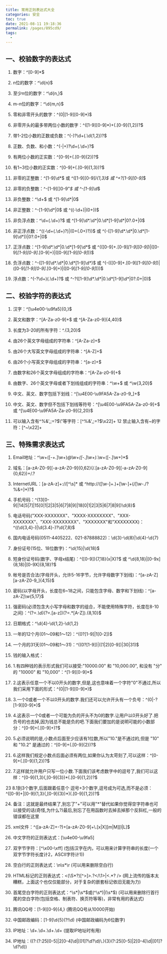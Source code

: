 ```yaml
---
title: 常用正则表达式大全
categories: 安全
toc: true
date: 2021-08-11 19:18:36
permalink: /pages/895cd9/
tags: 
  - 
---
```


## 一、校验数字的表达式


1. 数字：^[0-9]*$

2. n位的数字：^\d{n}$

3. 至少n位的数字：^\d{n,}$

4. m-n位的数字：^\d{m,n}$

5. 零和非零开头的数字：^(0|[1-9][0-9]*)$

6. 非零开头的最多带两位小数的数字：^([1-9][0-9]*)+(.[0-9]{1,2})?$

7. 带1-2位小数的正数或负数：^(\-)?\d+(\.\d{1,2})?$

8. 正数、负数、和小数：^(\-|\+)?\d+(\.\d+)?$

9. 有两位小数的正实数：^[0-9]+(.[0-9]{2})?$

10. 有1~3位小数的正实数：^[0-9]+(.[0-9]{1,3})?$

11. 非零的正整数：^[1-9]\d*$ 或 ^([1-9][0-9]*){1,3}$ 或 ^\+?[1-9][0-9]*$

12. 非零的负整数：^\-[1-9][]0-9"*$ 或 ^-[1-9]\d*$

13. 非负整数：^\d+$ 或 ^[1-9]\d*|0$

14. 非正整数：^-[1-9]\d*|0$ 或 ^((-\d+)|(0+))$

15. 非负浮点数：^\d+(\.\d+)?$ 或 ^[1-9]\d*\.\d*|0\.\d*[1-9]\d*|0?\.0+|0$

16. 非正浮点数：^((-\d+(\.\d+)?)|(0+(\.0+)?))$ 或 ^(-([1-9]\d*\.\d*|0\.\d*[1-9]\d*))|0?\.0+|0$

17. 正浮点数：^[1-9]\d*\.\d*|0\.\d*[1-9]\d*$ 或 ^(([0-9]+\.[0-9]*[1-9][0-9]*)|([0-9]*[1-9][0-9]*\.[0-9]+)|([0-9]*[1-9][0-9]*))$

18. 负浮点数：^-([1-9]\d*\.\d*|0\.\d*[1-9]\d*)$ 或 ^(-(([0-9]+\.[0-9]*[1-9][0-9]*)|([0-9]*[1-9][0-9]*\.[0-9]+)|([0-9]*[1-9][0-9]*)))$

19. 浮点数：^(-?\d+)(\.\d+)?$ 或 ^-?([1-9]\d*\.\d*|0\.\d*[1-9]\d*|0?\.0+|0)$

 

 

## 二、校验字符的表达式


1. 汉字：^[\u4e00-\u9fa5]{0,}$

2. 英文和数字：^[A-Za-z0-9]+$ 或 ^[A-Za-z0-9]{4,40}$

3. 长度为3-20的所有字符：^.{3,20}$

4. 由26个英文字母组成的字符串：^[A-Za-z]+$

5. 由26个大写英文字母组成的字符串：^[A-Z]+$

6. 由26个小写英文字母组成的字符串：^[a-z]+$

7. 由数字和26个英文字母组成的字符串：^[A-Za-z0-9]+$

8. 由数字、26个英文字母或者下划线组成的字符串：^\w+$ 或 ^\w{3,20}$

9. 中文、英文、数字包括下划线：^[\u4E00-\u9FA5A-Za-z0-9_]+$

 

10. 中文、英文、数字但不包括下划线等符号：^[\u4E00-\u9FA5A-Za-z0-9]+$ 或 ^[\u4E00-\u9FA5A-Za-z0-9]{2,20}$

 

11. 可以输入含有^%&',;=?$\"等字符：[^%&',;=?$\x22]+ 12 禁止输入含有~的字符：[^~\x22]+

 

 

## 三、特殊需求表达式


1. Email地址：^\w+([-+.]\w+)*@\w+([-.]\w+)*\.\w+([-.]\w+)*$

2. 域名：[a-zA-Z0-9][-a-zA-Z0-9]{0,62}(/.[a-zA-Z0-9][-a-zA-Z0-9]{0,62})+/.?

3. InternetURL：[a-zA-z]+://[^\s]* 或 ^http://([\w-]+\.)+[\w-]+(/[\w-./?%&=]*)?$

4. 手机号码：^(13[0-9]|14[5|7]|15[0|1|2|3|5|6|7|8|9]|18[0|1|2|3|5|6|7|8|9])\d{8}$

5. 电话号码("XXX-XXXXXXX"、"XXXX-XXXXXXXX"、"XXX-XXXXXXX"、"XXX-XXXXXXXX"、"XXXXXXX"和"XXXXXXXX)：^(\(\d{3,4}-)|\d{3.4}-)?\d{7,8}$

6. 国内电话号码(0511-4405222、021-87888822)：\d{3}-\d{8}|\d{4}-\d{7}

7. 身份证号(15位、18位数字)：^\d{15}|\d{18}$

 

8. 短身份证号码(数字、字母x结尾)：^([0-9]){7,18}(x|X)?$ 或 ^\d{8,18}|[0-9x]{8,18}|[0-9X]{8,18}?$

 

9. 帐号是否合法(字母开头，允许5-16字节，允许字母数字下划线)：^[a-zA-Z][a-zA-Z0-9_]{4,15}$

 

10. 密码(以字母开头，长度在6~18之间，只能包含字母、数字和下划线)：^[a-zA-Z]\w{5,17}$

11. 强密码(必须包含大小写字母和数字的组合，不能使用特殊字符，长度在8-10之间)：^(?=.*\d)(?=.*[a-z])(?=.*[A-Z]).{8,10}$

 

12. 日期格式：^\d{4}-\d{1,2}-\d{1,2}

13. 一年的12个月(01～09和1～12)：^(0?[1-9]|1[0-2])$

14. 一个月的31天(01～09和1～31)：^((0?[1-9])|((1|2)[0-9])|30|31)$

15. 钱的输入格式：

 

16. 1.有四种钱的表示形式我们可以接受:"10000.00" 和 "10,000.00", 和没有 "分" 的 "10000" 和 "10,000"：^[1-9][0-9]*$

 

17. 2.这表示任意一个不以0开头的数字,但是,这也意味着一个字符"0"不通过,所以我们采用下面的形式：^(0|[1-9][0-9]*)$

 

18. 3.一个0或者一个不以0开头的数字.我们还可以允许开头有一个负号：^(0|-?[1-9][0-9]*)$

 

19. 4.这表示一个0或者一个可能为负的开头不为0的数字.让用户以0开头好了.把负号的也去掉,因为钱总不能是负的吧.下面我们要加的是说明可能的小数部分：^[0-9]+(.[0-9]+)?$

 

20. 5.必须说明的是,小数点后面至少应该有1位数,所以"10."是不通过的,但是 "10" 和 "10.2" 是通过的：^[0-9]+(.[0-9]{2})?$

 

21. 6.这样我们规定小数点后面必须有两位,如果你认为太苛刻了,可以这样：^[0-9]+(.[0-9]{1,2})?$

 

22. 7.这样就允许用户只写一位小数.下面我们该考虑数字中的逗号了,我们可以这样：^[0-9]{1,3}(,[0-9]{3})*(.[0-9]{1,2})?$

 

23 8.1到3个数字,后面跟着任意个 逗号+3个数字,逗号成为可选,而不是必须：^([0-9]+|[0-9]{1,3}(,[0-9]{3})*)(.[0-9]{1,2})?$

 

24. 备注：这就是最终结果了,别忘了"+"可以用"*"替代如果你觉得空字符串也可以接受的话(奇怪,为什么?)最后,别忘了在用函数时去掉去掉那个反斜杠,一般的错误都在这里

 

25. xml文件：^([a-zA-Z]+-?)+[a-zA-Z0-9]+\\.[x|X][m|M][l|L]$

26. 中文字符的正则表达式：[\u4e00-\u9fa5]

 

27. 双字节字符：[^\x00-\xff] (包括汉字在内，可以用来计算字符串的长度(一个双字节字符长度计2，ASCII字符计1))

 

28. 空白行的正则表达式：\n\s*\r (可以用来删除空白行)

 

29. HTML标记的正则表达式：<(\S*?)[^>]*>.*?</\1>|<.*? /> (网上流传的版本太糟糕，上面这个也仅仅能部分，对于复杂的嵌套标记依旧无能为力)

 

30. 首尾空白字符的正则表达式：^\s*|\s*$或(^\s*)|(\s*$) (可以用来删除行首行尾的空白字符(包括空格、制表符、换页符等等)，非常有用的表达式)

 

31. 腾讯QQ号：[1-9][0-9]{4,} (腾讯QQ号从10000开始)

32. 中国邮政编码：[1-9]\d{5}(?!\d) (中国邮政编码为6位数字)

33. IP地址：\d+\.\d+\.\d+\.\d+ (提取IP地址时有用)

34. IP地址：((?:(?:25[0-5]|2[0-4]\\d|[01]?\\d?\\d)\\.){3}(?:25[0-5]|2[0-4]\\d|[01]?\\d?\\d))